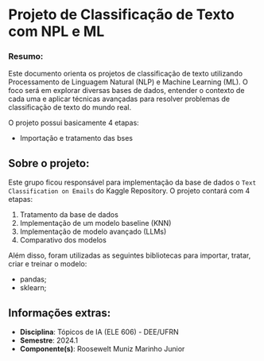 # Projeto de Classificação de Texto com NPL e ML

### Resumo:
Este documento orienta os projetos de classificação de texto utilizando Processamento de Linguagem Natural (NLP) e Machine Learning (ML). O foco será em explorar diversas bases de dados, entender o contexto de cada uma e aplicar técnicas avançadas para resolver problemas de classificação de texto do mundo real.

O projeto possui basicamente 4 etapas:
- Importação e tratamento das bses

## Sobre o projeto:
Este grupo ficou responsável para implementação da base de dados o `Text Classification on Emails` do Kaggle Repository. O projeto contará com 4 etapas:
1. Tratamento da base de dados
2. Implementação de um modelo baseline (KNN)
3. Implementação de modelo avançado (LLMs)
4. Comparativo dos modelos

Além disso, foram utilizadas as seguintes bibliotecas para importar, tratar, criar e treinar o modelo:
- pandas;
- sklearn;


## Informações extras:
- **Disciplina**: Tópicos de IA (ELE 606) - DEE/UFRN
- **Semestre**: 2024.1
- **Componente(s)**: Roosewelt Muniz Marinho Junior